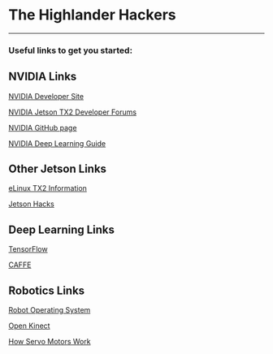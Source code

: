 # The Highlander Hackers
-------------------------------------------------------------------

### Useful links to get you started:
NVIDIA Links
------------
[NVIDIA Developer Site](https://developer.nvidia.com/)

[NVIDIA Jetson TX2 Developer Forums](https://devtalk.nvidia.com/default/board/188/jetson-tx2/)

[NVIDIA GitHub page](https://github.com/nvidia)

[NVIDIA Deep Learning Guide](https://github.com/dusty-nv/jetson-inference)

Other Jetson Links
------------------
[eLinux TX2 Information](https://elinux.org/Jetson_TX2)

[Jetson Hacks](http://www.jetsonhacks.com/)

Deep Learning Links
-------------------
[TensorFlow](https://www.tensorflow.org/)

[CAFFE](http://caffe.berkeleyvision.org/)

Robotics Links
--------------
[Robot Operating System](http://www.ros.org/)

[Open Kinect](https://openkinect.org/wiki/Getting_Started)

[How Servo Motors Work](https://www.jameco.com/Jameco/workshop/howitworks/how-servo-motors-work.html?CID=NEWS0318&trk_msg=TPDLV993AQJ4FEV7BL0PG8LVR4&trk_contact=8TDDQ0CCQ7LMMQ8Q6V7T1MNDR8&trk_module=new&trk_sid=SAHIFMM64GL5HGVJ2E2M68LTD0&espm=A55F5BEE562347A6BBE75D419822BFD9&espc=01DD5A47D18C6BEB691A37CFD0DAEDDA&utm_source=Listrak&utm_medium=Email&utm_term=How+Servo+Motors+Work&utm_campaign=NEWS0318&utm_content=NEWS0318)
